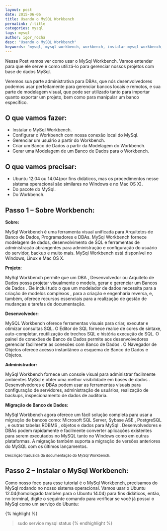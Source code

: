 ```yaml
---
layout: post
date: 2015-06-06
title: Usando o MySQL Workbench
permalink: /:title
categories: mysql
tags: mysql
author: igor_rocha
desc: "Usando o MySQL Workbench"
keywords: "mysql, mysql workbench, workbench, instalar mysql workbench, instalar workbench"
---
```


Nesse Post vamos ver como usar o MySql Workbench. Vamos entender para que ele serve e como utilizá-lo para gerenciar
nossos projetos com base de dados MySql.

Veremos sua parte administrativa para DBAs, que nós desenvolvedores podemos usar perfeitamente para gerenciar bancos
locais e remotos, e sua parte de modelagem visual, que pode ser utilizado tanto para importar quanto exportar um
projeto, bem como para manipular um banco específico.


<!--more-->

## O que vamos fazer:

* Instalar o MySql Workbench.
* Configurar o Workbench com nossa conexão local do MySql.
* Gerenciar um usuário a partir do Workbench.
* Criar um Banco de Dados a partir da Modelagem do Workbench.
* Gerar uma Modelagem de um Banco de Dados para o Workbench.

## O que vamos precisar:

* Ubuntu 12.04 ou 14.04(por fins didáticos, mas os procedimentos nesse sistema operacional são similares no Windows e no Mac OS X).
* Do pacote do MySql.
* Do Workbench.


## Passo 1 – Sobre Workbench:
<div class="message">
  <strong>Sobre:</strong>
  <p>
    MySql Workbench é uma ferramenta visual unificada para Arquitetos de Banco de Dados, Programadores e DBAs.
    MySql Workbench fornece modelagem de dados, desenvolvimento de SQL e ferramentas de administração abrangentes para
    administração e configuração do usuário do servidor, backup e muito mais. MySql Workbench está disponível no Windows,
    Linux e Mac OS X.
  </p>

  <strong>Projeto:</strong>
  <p>
    MySql Workbench permite que um DBA , Desenvolvedor ou Arquiteto de Dados possa projetar visualmente o modelo,
    gerar e gerenciar  um Bancos de Dados . Ele inclui tudo o que um modelador de dados necessita para a criação de
    modelos complexos , para a criação e engenharia reversa, e, também, oferece recursos essenciais para a realização
    de gestão de mudanças e tarefas de documentação.
  </p>

  <strong>Desenvolvedor:</strong>
  <p>
    MySQL Workbench oferece ferramentas visuais para criar, executar e otimizar consultas SQL. O Editor de SQL fornece
    realce de cores de sintaxe, auto-completar, reutilização de trechos SQL e história execução de SQL. O painel de
    conexões de Banco de Dados permite aos desenvolvedores gerenciar facilmente as conexões com Banco de Dados .
    O Navegador de Objetos oferece acesso instantâneo a esquema de Banco de Dados e Objetos.
  </p>

  <strong>Administrador:</strong>
  <p>
    MySql Workbench fornece um console visual para administrar facilmente ambientes MySql e obter uma melhor
    visibilidade em bases de dados . Desenvolvedores e DBAs podem usar as ferramentas visuais para configuração de
    servidores, administração de usuários, realização de backups, inspecionamento de dados de auditoria.
  </p>

  <strong>Migração de Banco de Dados:</strong>
  <p>
    MySql Workbench agora oferece um fácil solução completa para usar a migração de bancos como: Microsoft SQL Server,
    Sybase ASE , PostgreSQL , e outras tabelas RDBMS , objetos e dados para MySql . Desenvolvedores e DBAs podem
    rapidamente e facilmente converter aplicações existentes para serem executados no MySQL tanto no Windows como em
    outras plataformas. A migração também suporta a migração de versões anteriores do MySQL com os últimos lançamentos.
  </p>

  <small class="right">Descrição traduzida da documentação do MySql Workbench.</small>
</div>

## Passo 2 – Instalar o MySql Workbench:

Como nosso foco para esse tutorial é o MySql Workbench, precisamos do MySql rodando no nosso sistema operacional.
Vamos usar o Ubuntu 12.04(homologado também para o Ubuntu 14.04) para fins didáticos, então, no terminal, digite o
seguinte comando para verificar se você já possui o MySql como um serviço do Ubuntu:

{% highlight %}
  > sudo service mysql status
{% endhighlight %}
